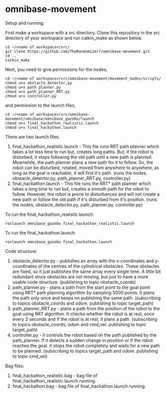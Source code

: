 # omnibase-movement

Setup and running: 

First make a workspace with a src directory. Clone this repository in the src directory of your workspace and run catkin_make as shown below.
```
cd ~/<name of workspace>/src/
git clone https://github.com/TheRandomizer7/omnibase-movement.git
cd ..
catkin_make
```
Next, you need to give permissions for the nodes,
```
cd ~/<name of workspace>/src/omnibase-movement/movement_nodes/scripts/
chmod u+x obstacle_detector.py
chmod u+x path_planner.py
chmod u+x path_planner_RRT.py
chmod u+x controller.py
```
and permission to the launch files,
```
cd ~/<name of workspace>/src/omnibase-movement/omnibase/omnibase_gazebo/launch
chmod u+x final_hackathon_realistic.launch
chmod u+x final_hackathon.launch
```

There are two launch files.
1) final_hackathon_realistic.launch - This file runs RRT path planner which takes a lot less time to run but, creates long paths. But, if the robot is disturbed, it stops following the old path until a new path is planned. Meanwhile, the path planner plans a new path for it to follow. So, the robot can be disturbed, rotated, moved from anywhere to anywhere, as long as the goal is reachable, it will find it's path. (runs the nodes, obstacle_detector.py, path_planner_RRT.py, controller.py)
2) final_hackathon.launch - This file runs the RRT* path planner which takes a long time to run but, creates a smooth path for the robot to follow. However, the robot is prone to disturbances and will not create a new path or follow the old path if it's disturbed from it's position. (runs the nodes, obstacle_detector.py, path_planner.py, controller.py)

To run the final_hackathon_realistic.launch:
```
roslaunch omnibase_gazebo final_hackathon_realistic.launch
```
To run the final_hackathon.launch:
```
roslaunch omnibase_gazebo final_hackathon.launch
```

Code structure: 
1) obstacle_detector.py - publishes an array with the x-coordinates and y-coordinates of the centres of the cylindrical obstacles. These obstacles are fixed, so it just publishes the same array every single time. A little bit redundant since obstacles are not moving, but just to have a more usable code structure. (publishing to topic obstacle_coords)
2) path_planner.py - plans a path from the start point to the goal point using RRT* path planning algorithm by sampling 5000 points. It plans the path only once and keeps on publishing the same path. (subscribing to topics obstacle_coords and odom. publishing to topic target_path)
3) path_planner_RRT.py - plans a path from the position of the robot to the goal using RRT algorithm. It checks whether the robot is at rest, once every 2 seconds and if the robot is at rest, it plans a path. (subscribing to topics obstacle_coords, odom and cmd_vel. publishing to topic target_path)
4) controller.py - it controls the robot based on the path published by the path_planner. If it detects a sudden change in position or if the robot reaches the goal. It stops the robot completely and waits for a new path to be planned. (subscribing to topics target_path and odom. publishing to topic cmd_vel)

Bag files:
1) final_hackathon_realistic.bag - bag file of final_hackathon_realistic.launch running.
2) final_hackathon.bag - bag file of final_hackathon.launch running.
